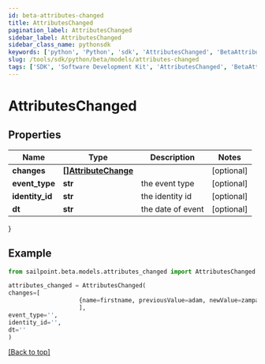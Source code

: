 ```yaml
---
id: beta-attributes-changed
title: AttributesChanged
pagination_label: AttributesChanged
sidebar_label: AttributesChanged
sidebar_class_name: pythonsdk
keywords: ['python', 'Python', 'sdk', 'AttributesChanged', 'BetaAttributesChanged'] 
slug: /tools/sdk/python/beta/models/attributes-changed
tags: ['SDK', 'Software Development Kit', 'AttributesChanged', 'BetaAttributesChanged']
---
```


# AttributesChanged


## Properties

Name | Type | Description | Notes
------------ | ------------- | ------------- | -------------
**changes** | [**[]AttributeChange**](attribute-change) |  | [optional] 
**event_type** | **str** | the event type | [optional] 
**identity_id** | **str** | the identity id | [optional] 
**dt** | **str** | the date of event | [optional] 
}

## Example

```python
from sailpoint.beta.models.attributes_changed import AttributesChanged

attributes_changed = AttributesChanged(
changes=[
                    {name=firstname, previousValue=adam, newValue=zampa}
                    ],
event_type='',
identity_id='',
dt=''
)

```
[[Back to top]](#) 


